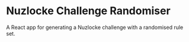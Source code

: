 # Nuzlocke Challenge Randomiser

A React app for generating a Nuzlocke challenge with a randomised rule set.
